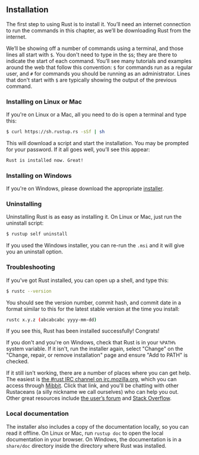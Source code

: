 ## Installation

The first step to using Rust is to install it. You’ll need an internet
connection to run the commands in this chapter, as we’ll be downloading Rust
from the internet.

We’ll be showing off a number of commands using a terminal, and those lines all
start with `$`. You don't need to type in the `$`s; they are there to indicate
the start of each command. You’ll see many tutorials and examples around the web
that follow this convention: `$` for commands run as a regular user, and `#`
for commands you should be running as an administrator. Lines that don't start
with `$` are typically showing the output of the previous command.

### Installing on Linux or Mac

If you're on Linux or a Mac, all you need to do is open a terminal and type
this:

```bash
$ curl https://sh.rustup.rs -sSf | sh
```

This will download a script and start the installation. You may be prompted for
your password. If it all goes well, you’ll see this appear:

```bash
Rust is installed now. Great!
```

### Installing on Windows

If you're on Windows, please download the appropriate [installer][install-page].

[install-page]: https://www.rust-lang.org/install.html

### Uninstalling

Uninstalling Rust is as easy as installing it. On Linux or Mac, just run
the uninstall script:

```bash
$ rustup self uninstall
```

If you used the Windows installer, you can re-run the `.msi` and it will give
you an uninstall option.

### Troubleshooting

If you've got Rust installed, you can open up a shell, and type this:

```bash
$ rustc --version
```

You should see the version number, commit hash, and commit date in a format
similar to this for the latest stable version at the time you install:

```bash
rustc x.y.z (abcabcabc yyyy-mm-dd)
```

If you see this, Rust has been installed successfully!
Congrats!

If you don't and you're on Windows, check that Rust is in your `%PATH%` system
variable. If it isn't, run the installer again, select "Change" on the "Change,
repair, or remove installation" page and ensure "Add to PATH" is checked.

If it still isn't working, there are a number of places where you can get help.
The easiest is [the #rust IRC channel on irc.mozilla.org][irc], which you can
access through [Mibbit][mibbit]. Click that link, and you'll be chatting with
other Rustaceans (a silly nickname we call ourselves) who can help you out.
Other great resources include [the user’s forum][users] and [Stack
Overflow][stackoverflow].

[irc]: irc://irc.mozilla.org/#rust
[mibbit]: http://chat.mibbit.com/?server=irc.mozilla.org&channel=%23rust
[users]: https://users.rust-lang.org/
[stackoverflow]: http://stackoverflow.com/questions/tagged/rust

### Local documentation

The installer also includes a copy of the documentation locally, so you can
read it offline. On Linux or Mac, run `rustup doc` to open the local
documentation in your browser. On Windows, the documentation is in a
`share/doc` directory inside the directory where Rust was installed.
